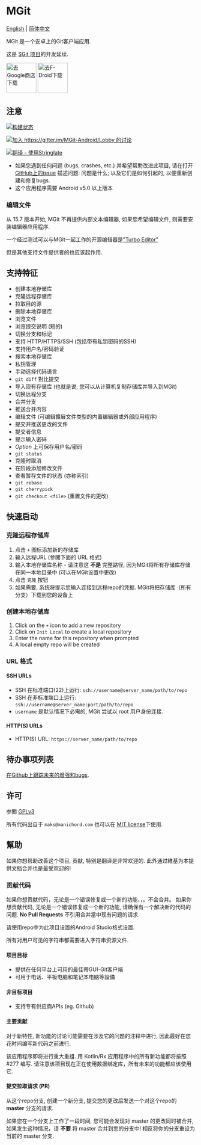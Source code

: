 # MGit

[English](README.md) | [简体中文](README_CN.md)

MGit 是一个安卓上的Git客户端应用.

这是 [SGit 项目](https://github.com/sheimi/SGit)的开发延续.

[<img src="https://play.google.com/intl/en_us/badges/images/generic/en_badge_web_generic.png"
      alt="去Google商店下载"
      height="80">](https://play.google.com/store/apps/details?id=com.manichord.mgit)
[<img src="https://f-droid.org/badge/get-it-on.png"
      alt="去F-Droid下载"
      height="80">](https://f-droid.org/packages/com.manichord.mgit)

## 注意

[![构建状态](https://travis-ci.org/maks/MGit.svg?branch=master)](https://travis-ci.org/maks/MGit)

[![加入 https://gitter.im/MGit-Android/Lobby 的讨论](https://badges.gitter.im/MGit-Android/Lobby.svg)](https://gitter.im/MGit-Android/Lobby?utm_source=badge&utm_medium=badge&utm_campaign=pr-badge&utm_content=badge)

[![翻译 - 使用Stringlate](https://img.shields.io/badge/translate%20with-stringlate-green.svg)](https://lonamiwebs.github.io/stringlate/translate?git=https%3A%2F%2Fgithub.com%2Fmaks%2FMGit)

* 如果您遇到任何问题 (bugs, crashes, etc.) 并希望帮助改进此项目, 请在打开[GitHub上的issue](https://github.com/maks/MGit/issues/new) 描述问题: 问题是什么; 以及它们是如何引起的, 以便重新创建和修复bugs.
* 这个应用程序需要 Android v5.0 以上版本

### 编辑文件

从 15.7 版本开始, MGit 不再提供内部文本编辑器, 如果您希望编辑文件, 则需要安装编辑器应用程序. 

一个经过测试可以与MGit一起工作的开源编辑器是["Turbo Editor"]( https://play.google.com/store/apps/details?id=com.maskyn.fileeditorpro)

但是其他支持文件提供者的也应该起作用.

## 支持特征

* 创建本地存储库
* 克隆远程存储库
* 拉取目的源
* 删除本地存储库
* 浏览文件
* 浏览提交说明 (短的)
* 切换分支和标记
* 支持 HTTP/HTTPS/SSH (包括带有私钥密码的SSH)
* 支持用户名/密码验证
* 搜索本地存储库
* 私钥管理
* 手动选择代码语言
* `git diff` 對比提交
* 导入现有存储库 (也就是说, 您可以从计算机复制存储库并导入到MGit)
* 切换远程分支
* 合并分支
* 推送合并内容
* 编辑文件 (可编辑擴展文件类型的内置编辑器或外部应用程序)
* 提交并推送更改的文件
* 提交者信息
* 提示输入密码
* *Option* 上可保存用户名/密码
* `git status`
* 克隆时取消
* 在阶段添加修改文件
* 查看暂存文件的状态 (亦称索引)
* `git rebase`
* `git cherrypick`
* `git checkout <file>` (重置文件的更改)

## 快速启动

### 克隆远程存储库

1. 点击 `+` 图标添加新的存储库
2. 输入远程URL (参閲下面的 URL 格式)
3. 输入本地存储库名称 - 请注意这 **不是** 完整路径, 因为MGit将所有存储库存储在同一本地目录中 (可以在MGit设置中更改)
4. 点击 `克隆` 按钮
5. 如果需要, 系统将提示您输入连接到远程repo的凭据. MGit将把存储库（所有分支）下载到您的设备上

### 创建本地存储库
1. Click on the `+` icon to add a new repository
2. Click on `Init Local` to create a local repository
3. Enter the name for this repository when prompted
4. A local empty repo will be created

### URL 格式

#### SSH URLs

* SSH 在标准端口(22)上运行: `ssh://username@server_name/path/to/repo`
* SSH 在非标准端口上运行: `ssh://username@server_name:port/path/to/repo`
* `username` 是默认情况下必需的, MGit 尝试以 root 用户身份连接.

#### HTTP(S) URLs

* HTTP(S) URL: `https://server_name/path/to/repo`

## 待办事项列表

[在Github上跟踪未来的增强和bugs](https://github.com/maks/MGit/issues).

## 许可

参閲 [GPLv3](./LICENSE)

所有代码出自于 `maks@manichord.com` 也可以在 [MIT license](https://en.wikipedia.org/wiki/MIT_License)下使用.

## 幫助

如果你想帮助改善这个项目, 贡献, 特别是翻译是非常欢迎的. 此外通过維基为本提供文档合并也是最受欢迎的!

### 贡献代码
如果你想贡献代码，无论是一个错误修复或一个新的功能，，。不会合并。
如果你想贡献代码, 无论是一个错误修复或一个新的功能, 请确保有一个解决新的代码的问题. **No Pull Requests** 不引用合并當中现有问题的请求.

请使用repo中为此项目设置的Android Studio格式设置.

所有对用户可见的字符串都需要进入字符串资源文件. 

#### 项目目标

* 提供在任何平台上可用的最佳帶GUI-Git客户端
* 可用于电话、平板电脑和笔记本电脑等設備

#### 非目标项目

* 支持专有供应商APIs (eg. Github)

#### 主要贡献

对于新特性, 新功能的讨论可能需要在涉及它的问题的注释中进行, 因此最好在您花时间编写新代码之前进行.

该应用程序即将进行重大重组. 用 Kotlin/Rx 应用程序中的所有新功能都将按照 #277 编写. 请注意该项目现在正在使用数据绑定库，所有未来的功能都应该使用它.

#### 提交拉取请求 (PR)

从这个repo分支, 创建一个新分支, 提交您的更改后发送一个对这个repo的 **master** 分支的请求.

如果您在一个分支上工作了一段时间, 您可能会发现对 master 的更改同时被合并, 如果发生这种情况，请 **不要** 将 master 合并到您的分支中! 相反将你的分支重设为当前的 master 分支.
